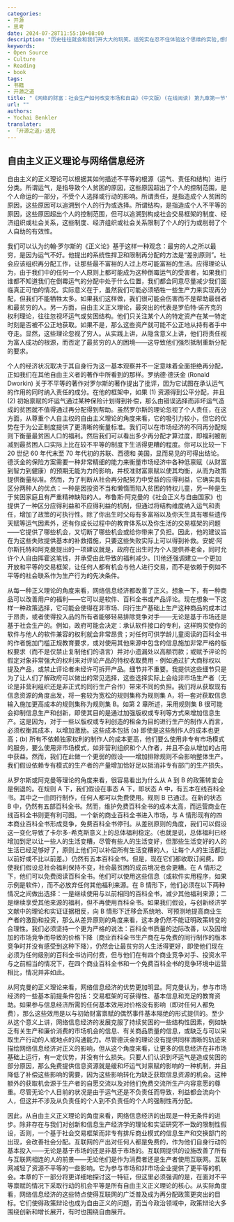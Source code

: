 ```yaml
---
categories:
- 开源
- 思考
date: 2024-07-28T11:55:10+08:00
description: "历史往往就会和我们开大大的玩笑。适兕实在忍不住体验这个思维的实验,想象虚拟的历史，于是尝试花几个月的时间翻译。Enjoy！Happy Reading～"
keywords:
- Open Source
- Culture
- Reading
- book
tags:
- 书籍
- 开源之道
title: "《网络的财富：社会生产如何改变市场和自由》（中文版）(在线阅读) 第九章第一节"
url: ""
authors:
- Yochai Benkler
translater:
- 「开源之道」·适兕
---
```


## 自由主义正义理论与网络信息经济

自由主义的正义理论可以根据其如何描述不平等的根源（运气、责任和结构）进行分类。所谓运气，是指导致个人贫困的原因，这些原因超出了个人的控制范围，是个人命运的一部分，不受个人选择或行动的影响。所谓责任，是指造成个人贫困的原因，这些原因可以追溯到个人的行为或选择。所谓结构，是指造成个人不平等的原因，这些原因超出个人的控制范围，但可以追溯到构成社会交易框架的制度、经济组织或社会关系，这些制度、经济组织或社会关系限制了个人的行为或削弱了个人自助的有效性。

我们可以认为约翰·罗尔斯的《正义论》基于这样一种观念：最穷的人之所以最穷，是因为运气不好。他提出的系统性捍卫和限制再分配的方法是“差别原则”。社会应该组织再分配工作，让那些最不富裕的人过上尽可能富裕的生活。应得理论认为，由于我们中的任何一个人原则上都可能成为这种倒霉运气的受害者，如果我们谁都不知道我们在倒霉运气的分配中处于什么位置，我们都会同意尽量减少我们面临真正可怕的情况。实际意义在于，虽然我们可能必须牺牲一些生产力来实现再分配，但我们不能牺牲太多。如果我们这样做，我们很可能会伤害而不是帮助最弱者和最贫穷的人。另一方面，自由主义正义理论，最突出的代表是罗伯特·诺齐克的权利理论，往往忽视坏运气或贫困结构。他们只关注某个人的特定资产在某一特定时刻是否被不公正地获取。如果不是，那么这些资产就可能不公正地从持有者手中夺走。显然，这些理论忽视了穷人。从实践上讲，从隐含意义上讲，他们将责任视为富人成功的根源，而否定了最贫穷的人的困境——这导致他们强烈抵制重新分配的要求。

个人的经济状况取决于其自身行为这一基本观察并不一定意味着全面拒绝再分配，正如我们在其他自由主义者的著作中所看到的那样。罗纳德·德沃金 (Ronald Dworkin) 关于不平等的著作对罗尔斯的著作提出了批评，因为它试图在承认运气的作用的同时纳入责任的成分。在他的框架中，如果 (1) 资源得到公平分配，并且 (2) 初始禀赋的坏运气通过某种保险计划得到补偿，那么由错误选择而非坏运气造成的贫困就不值得通过再分配得到帮助。虽然罗尔斯的理论忽视了个人责任，在这方面，从尊重个人自主权的自由主义理论的角度来看，它的吸引力较小，但它的优势在于为公正制度提供了更清晰的衡量标准。我们可以在市场经济的不同再分配规则下衡量最贫困人口的福利。然后我们可以看出多少再分配才算过度，即福利被削减到最贫困人口实际上比在较不平等的制度下生活得更糟的程度。你可以比较一下20 世纪 60 年代末至 70 年代初的苏联、西德和 美国，显而易见的可得出结论。德沃金的保险方案需要一种非常精细的能力来衡量市场经济中各种低禀赋（从财富到智力到健康）的预期无能为力的影响，并校准财富禀赋以使其均衡，从而为政策提供衡量标准。然而，为了判断从社会再分配努力中受益的应得利益，它确实具有区分两种人的优点：一种是因投资不当和懒惰而陷入贫困的特权儿童，另一种是生于贫困家庭且有严重精神缺陷的人。布鲁斯·阿克曼的《社会正义与自由国家》也提供了一种区分应得利益和不应得利益的机制，但通过将结构维度纳入运气和责任，增加了政策的可执行性。除了你出生时父母有多富裕以及你天生具有哪些遗传天赋等运气因素外，还有你成长过程中的教育体系以及你生活的交易框架的问题——它提供了哪些机会，又切断了哪些机会或给你带来了负担。因此，他的建议旨在为这些失败提供基本的补救措施，只要这些失败实际上可以得到补救。安妮·阿尔斯托特和阿克曼提出的一项建议就是，政府在出生时为个人提供养老金，同时允许个人自由挥霍这笔钱，并承受由此导致的福利减少。[1]他还强调建立一个更加开放和平等的交易框架，让任何人都有机会与他人进行交易，而不是依赖于例如不平等的社会联系作为生产行为的先决条件。

从每一种正义理论的角度来看，网络信息经济都改善了正义。想象一下，有一种商品可以改善用户的福利——它可以是软件、百科全书或产品评论。现在想象一下这样一种政策选择，它可能会使得在非市场、同行生产基础上生产这种商品的成本过于昂贵，或者使得投入品的所有者能够轻易排除竞争对手——无论是基于市场还是基于社会生产的。例如，政府可能会决定：承认软件接口的专利，这样购买使你的软件与他人的软件兼容的权利就会非常昂贵；对任何可供学龄儿童阅读的百科全书的作者施加门槛正规教育要求，或对使用其他来源中包含的信息施加非常严格的版权要求（而不是仅禁止复制他们的语言）并对小遗漏处以高额罚款；或赋予评论的假定对象非常强大的权利来对评论产品的特权收取费用 - 例如通过扩大商标权以提及产品，或禁止评论者未经许可拆开产品。细节并不重要。我提供这些细节只是为了让人们了解政府可以做出的常见选择，这些选择实际上会给非市场生产者（无论是非营利组织还是非正式的同行生产合作）带来不同的负担。我们将从获取现有信息资源的角度出发，将一套较为宽松的规则集称为规则集 A，将一套对获取信息输入施加更高成本的规则集称为规则集 B。如第 2 章所述，采用规则集 B 很可能会抑制信息生产和创新，即使其目的是通过加强版权或专利等方式来增加信息生产。这是因为，对于一些以版权或专利创造的租金为目的进行生产的制作人而言，必须权衡其成本，以增加激励。这些成本包括 (a) 即使是这些制作人的成本也更高；(b) 所有不依赖独家权利的制作人的成本更高，他们要么使用非专有市场模式的服务，要么使用非市场模式，如非营利组织和个人作者，并且不会从增加的占用中获益。然而，我们在此做一个更弱的假设——增加排除规则不会影响整体生产。我们假设依赖专有模式的生产者的产量增加恰好足以抵消非专有部门的生产损失。

从罗尔斯或阿克曼等理论的角度来看，很容易看出为什么从 A 到 B 的政策转变会是倒退的。在规则 A 下，我们假设在事态 A 下，即状态 A 中，有五本在线百科全书。其中之一由同行制作，任何人都可以免费使用。规则 B 已通过。在新的状态 B 中，仍然有五部百科全书。然而，维护免费百科全书的成本太高，而运营商业在线百科全书则更有利可图。一个新的商业百科全书进入市场，与 A 情形现有的四本商业百科全书形成竞争，免费百科全书停刊。从差别原则的角度，我们可以假设这一变化导致了卡尔多-希克斯意义上的总体福利稳定。（也就是说，总体福利已经增加到足以让一些人的生活变糟，尽管有些人的生活变好，但那些生活变好的人的生活已经足够好了，原则上他们可以补偿所有生活变糟的人，让每个人的生活都比以前好或不比以前差。）仍然有五本百科全书。但是，现在它们都收取订阅费。即使我们假设总社会福利保持不变，社会最贫困的成员境况也会更糟。在 A 情形之下，他们可以免费阅读百科全书。他们可以使用这些信息（或软件实用程序，如果示例是软件），而不必放弃任何其他福利来源。在 B 情形下，他们必须在以下两种情况之间做出选择：一是继续使用与以前相同的百科全书，减少其他福利来源；二是继续享受其他来源的福利，但不再使用百科全书。如果我们假设，与创新经济学文献中的理论和实证证据相反，向 B 情形下迁移会系统地、可预测地提高商业生产者的激励和投资，那么从差异原则的角度来看，这本身仍然不能证明政策转变的合理性。我们必须坚持一个更为严格的说法：百科全书质量的边际改善，以及因增加的市场竞争而导致的价格下降（商业百科全书生产商在与免费的同行制作的版本竞争时并没有感受到这种下降），仍然会让最贫穷的人生活得更好，即使他们现在必须为任何级别的百科全书访问付费，但与他们在有四个商业竞争对手、投资水平与之前相当的情况下，在四个商业百科全书和一个免费百科全书的竞争环境中运营相比，情况并非如此。

从阿克曼的正义理论来看，网络信息经济的优势更加明显。阿克曼认为，参与市场经济的一些基本前提条件包括：交易框架的可获得性、基本信息和充足的教育资助。如果参与信息经济所需的任何基本效用对价格没有影响（即对任何人都免费），那么这些效用是以与初始财富禀赋的偶然事件基本隔绝的形式提供的。至少从这个意义上讲，网络信息经济的发展克服了持续贫困的一些结构性因素，例如缺乏有关生产和廉价消费的市场机会的信息、有关商品质量的信息，或缺乏与可以采取生产行动的人或地点的沟通能力。尽管德沃金的理论没有提供同样清晰的轨迹来描绘网络信息经济对正义的影响，但从这个角度来看，让更多的信息经济在非市场基础上运行，有一定优势，并没有什么损失。只要人们认识到坏运气是造成贫困的部分原因，那么免费提供信息资源就是缓和坏运气对禀赋的影响的一种机制，并且降低了补偿这些影响的需要，因为这些影响转化为缺乏获取信息资源的机会。这种额外的获取机会源于生产者的自愿交流以及对他们免费交流所生产内容意愿的尊重。尽管无论个人目前的状况是由于运气还是不负责任而导致，利益都会流向个人，但这并不涉及从负责任的个人到不负责任的个人的强制性再分配。

因此，从自由主义正义理论的角度来看，网络信息经济的出现是一种无条件的进步。除非存在与我们对创新和信息生产经济学的理论和实证研究不一致的限制性假设，否则，一个基于社会交易框架而非专有排斥商业模式的信息生产和交换部门的出现，会改善社会分配。互联网的产出对任何人都是免费的，作为他们自身行动的基本投入——无论是基于市场的还是非基于市场的。互联网提供的设施改善了所有与互联网相连的人的前景——无论他们是作为消费者还是生产者使用互联网。互联网减轻了资源不平等的一些影响。它为参与市场和非市场企业提供了更平等的机会。本章的下一部分将更详细地探讨这一特征，但这里必须强调的是，在面对不平等禀赋的情况下采取行动的机会平等是所有自由主义正义理论的核心。从实际角度看，网络信息经济的这些特点使得互联网的广泛普及成为再分配政策更突出的目标。它们使得政策辩论也成为自由正义的问题，而当今政治领域中，政策辩论大多围绕创新和增长展开，有时也围绕自由展开。
